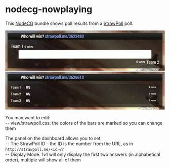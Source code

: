 nodecg-nowplaying
=================

This <a href="https://github.com/nodecg/nodecg">NodeCG</a> bundle shows poll results from a <a href="http://strawpoll.me">StrawPoll</a> poll.

<img src="readme/1v1.gif?raw=true"/>
<img src="readme/multi.gif?raw=true"/>

You may want to edit:  
-- view/strawpoll.css: the colors of the bars are marked so you can change them

The panel on the dashboard allows you to set:  
-- The StrawPoll ID - the ID is the number from the URL, as in `http://strawpoll.me/<id>/r`  
-- Display Mode. 1v1 will only display the first two answers (in alphabetical order), multiple will show all of them
